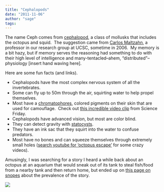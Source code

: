 ```yaml
---
title: "Cephalopods"
date: "2011-11-06"
author: "sage"
tags: 
---
```


The name Ceph comes from [cephalopod](http://en.wikipedia.org/wiki/Cephalopod), a class of mollusks that includes the octopus and squid.  The suggestion came from [Carlos Maltzahn](http://users.soe.ucsc.edu/~carlosm/UCSC/Home/Home.html), a professor in our research group at UCSC, sometime in 2006.  My memory is a bit hazy, but if memory serves the reasoning had something to do with their high level of intelligence and many-tentacled–ahem, “distributed”–physiology \[insert hand waving here\].

Here are some fun facts (and links).

- Cephalopods have the most complex nervous system of all the invertebrates.
- Some can fly up to 50m through the air, squirting water to help propel themselves.
- Most have a [chromatophores](http://en.wikipedia.org/wiki/Chromatophore), colored pigments on their skin that are used for camouflage.  Check out [this incredible video clip](http://www.sciencefriday.com/videos/watch/10397) from Science Friday.
- Cephalopods have advanced vision, but most are color blind.
- They can detect gravity with [statocysts](http://en.wikipedia.org/wiki/Statocyst).
- They have an ink sac that they squirt into the water to confuse predators.
- Most have no bones and can squeeze themselves through extremely small holes ([search youtube for ‘octopus escape’](http://www.youtube.com/results?search_query=octopus+escape&aq=f) for some crazy videos).

Amusingly, I was searching for a story I heard a while back about an octopus at an aquarium that would sneak out of its tank to steal fish/food from a nearby tank and then return home, but ended up on [this page on snopes](http://msgboard.snopes.com/cgi-bin/ultimatebb.cgi?ubb=get_topic;f=24;t=001369;p=1) about the prevalence of the story.

![](http://track.hubspot.com/__ptq.gif?a=268973&k=14&bu=http://ceph.com&r=http://ceph.com/uncategorized/cephalopods/&bvt=rss&p=wordpress)
